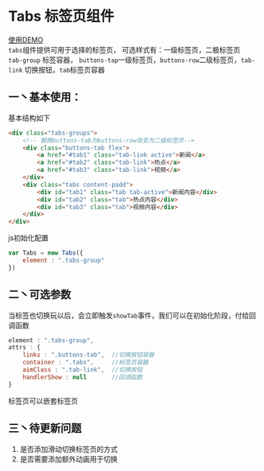 Tabs 标签页组件  
===  
[使用DEMO](http://t-phantom.github.io/PhantomUI/tabs/)  
`tabs`组件提供可用于选择的标签页， 可选样式有：一级标签页，二极标签页  
`tab-group` 标签容器， `buttons-tap`一级标签页，`buttons-row`二级标签页，`tab-link`
切换按钮，`tab`标签页容器  

## 一丶基本使用：
基本结构如下
```html
<div class="tabs-groups">
    <!-- 替换buttons-tab为buttons-row改变为二级标签页-->
    <div class="buttons-tab flex">
        <a href="#tab1" class="tab-link active">新闻</a>
        <a href="#tab2" class="tab-link">热点</a>
        <a href="#tab3" class="tab-link">视频</a>
    </div>
    <div class="tabs content-padd">
        <div id="tab1" class="tab tab-active">新闻内容</div>
        <div id="tab2" class="tab">热点内容</div>
        <div id="tab3" class="tab">视频内容</div>
    </div>
</div>
``` 
js初始化配置
```javascript
var Tabs = new Tabs({
    element : ".tabs-group"
})  
```  
## 二丶可选参数  
当标签也切换玩以后，会立即触发`showTab`事件，我们可以在初始化阶段，付给回调函数
```javascript
element : ".tabs-group",
attrs : {
    links : ".buttons-tab",  //切换按钮容器
    container : ".tabs",     //标签页容器
    aimClass : ".tab-link",  //切换按钮
    handlerShow : null       //回调函数
}
``` 
标签页可以嵌套标签页  

## 三丶待更新问题  
1. 是否添加滑动切换标签页的方式
2. 是否需要添加额外动画用于切换  
